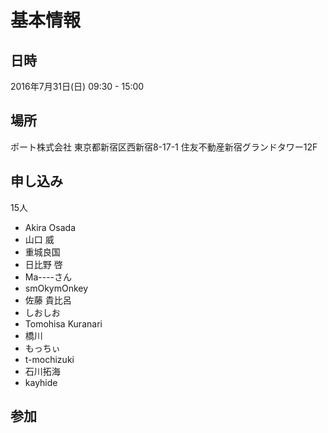 基本情報
========

日時
----

2016年7月31日(日) 09:30 - 15:00

場所
----

ポート株式会社
東京都新宿区西新宿8-17-1 住友不動産新宿グランドタワー12F

申し込み
--------

15人

* Akira Osada
* 山口 威
* 重城良国
* 日比野 啓
* Ma----さん
* smOkymOnkey
* 佐藤 貴比呂
* しおしお
* Tomohisa Kuranari
* 橋川
* もっちぃ
* t-mochizuki
* 石川拓海
* kayhide

参加
----
